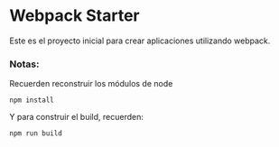 # Webpack Starter

Este es el proyecto inicial para crear aplicaciones utilizando webpack.


### Notas:
Recuerden reconstruir los módulos de node
```
npm install
```

Y para construir el build, recuerden:
```
npm run build
```